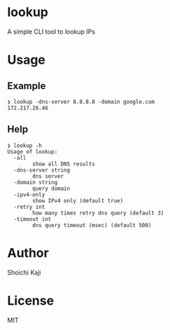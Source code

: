 # lookup

A simple CLI tool to lookup IPs

# Usage

## Example

```
❯ lookup -dns-server 8.8.8.8 -domain google.com
172.217.26.46
```

## Help

```
❯ lookup -h
Usage of lookup:
  -all
    	show all DNS results
  -dns-server string
    	dns server
  -domain string
    	query domain
  -ipv4-only
    	show IPv4 only (default true)
  -retry int
    	how many times retry dns query (default 3)
  -timeout int
    	dns query timeout (msec) (default 500)
```

# Author

Shoichi Kaji

# License

MIT
